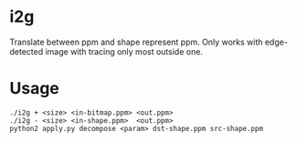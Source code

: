 # i2g
Translate between ppm and shape represent ppm.
Only works with edge-detected image with tracing only most outside one.

# Usage
    ./i2g + <size> <in-bitmap.ppm> <out.ppm>
    ./i2g - <size> <in-shape.ppm>  <out.ppm>
    python2 apply.py decompose <param> dst-shape.ppm src-shape.ppm
